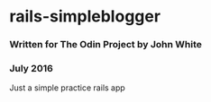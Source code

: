 # rails-simpleblogger

### Written for The Odin Project by John White
### July 2016

Just a simple practice rails app
